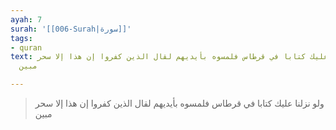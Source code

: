 ```yaml
---
ayah: 7
surah: '[[006-Surah|سورة]]'
tags:
- quran
text: ولو نزلنا عليك كتابا في قرطاس فلمسوه بأيديهم لقال الذين كفروا إن هذا إلا سحر
  مبين

---
```

> ولو نزلنا عليك كتابا في قرطاس فلمسوه بأيديهم لقال الذين كفروا إن هذا إلا سحر مبين
